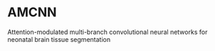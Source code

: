 # AMCNN
Attention-modulated multi-branch convolutional neural networks for neonatal brain tissue segmentation
